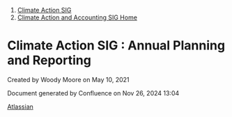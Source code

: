 1. [Climate Action SIG](index.html)
2. [Climate Action and Accounting SIG Home](Climate-Action-and-Accounting-SIG-Home_19005445.html)

# Climate Action SIG : Annual Planning and Reporting

Created by Woody Moore on May 10, 2021

Document generated by Confluence on Nov 26, 2024 13:04

[Atlassian](http://www.atlassian.com/)

